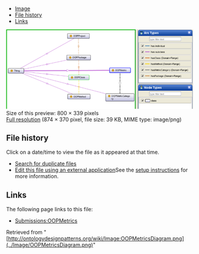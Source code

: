 * [Image](../Image/OOPMetricsDiagram.png#file)
* [File history](../Image/OOPMetricsDiagram.png#filehistory)
* [Links](../Image/OOPMetricsDiagram.png#filelinks)

[![Image:OOPMetricsDiagram.png](../images/thumb/0/0a/OOPMetricsDiagram.png/800px-OOPMetricsDiagram.png)](../images/0/0a/OOPMetricsDiagram.png)  
Size of this preview: 800 × 339 pixels  
[Full resolution](../images/0/0a/OOPMetricsDiagram.png)‎ (874 × 370 pixel, file size: 39 KB, MIME type: image/png)

## File history

Click on a date/time to view the file as it appeared at that time.



  
* [Search for duplicate files](http://ontologydesignpatterns.org/wiki/Special:FileDuplicateSearch/OOPMetricsDiagram.png "Special:FileDuplicateSearch/OOPMetricsDiagram.png")
* [Edit this file using an external application](http://ontologydesignpatterns.org/wiki/index.php?title=Image:OOPMetricsDiagram.png&action=edit&externaledit=true&mode=file "Image:OOPMetricsDiagram.png")See the [setup instructions](http://www.mediawiki.org/wiki/Manual:External_editors "http://www.mediawiki.org/wiki/Manual:External_editors") for more information.

## Links



The following page links to this file:


* [Submissions:OOPMetrics](../Submissions/OOPMetrics "Submissions:OOPMetrics")


Retrieved from "[http://ontologydesignpatterns.org/wiki/Image:OOPMetricsDiagram.png](../Image/OOPMetricsDiagram.png)"